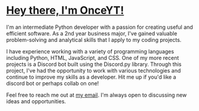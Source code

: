 # [Hey there, I'm OnceYT!](https://onceyt.github.io/)

I'm an intermediate Python developer with a passion for creating useful and efficient software. As a 2nd year business major, I've gained valuable problem-solving and analytical skills that I apply to my coding projects.

I have experience working with a variety of programming languages including Python, HTML, JavaScript, and CSS. One of my more recent projects is a Discord bot built using the Discord.py library. Through this project, I've had the opportunity to work with various technologies and continue to improve my skills as a developer. Hit me up if you'd like a discord bot or perhaps collab on one!

Feel free to reach me out at [my email](mailto:sahaa6919@gmail.com). I'm always open to discussing new ideas and opportunities.
